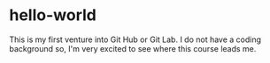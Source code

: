 # hello-world
This is my first venture into Git Hub or Git Lab.
I do not have a coding background so, I'm very excited to see where this course leads me.
